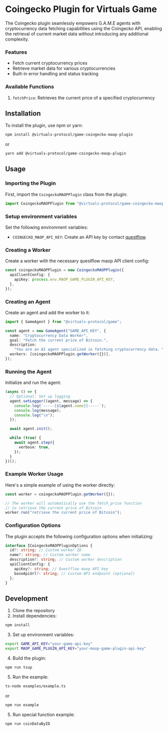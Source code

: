 # Coingecko Plugin for Virtuals Game

The Coingecko plugin seamlessly empowers G.A.M.E agents with cryptocurrency data fetching capabilities using the Coingecko API, enabling the retrieval of current market data without introducing any additional complexity.

### Features

- Fetch current cryptocurrency prices
- Retrieve market data for various cryptocurrencies
- Built-in error handling and status tracking

### Available Functions

1. `fetchPrice`: Retrieves the current price of a specified cryptocurrency

## Installation

To install the plugin, use npm or yarn:

```bash
npm install @virtuals-protocol/game-coingecko-maop-plugin
```

or

```bash
yarn add @virtuals-protocol/game-coingecko-maop-plugin
```

## Usage

### Importing the Plugin

First, import the `CoingeckoMAOPPlugin` class from the plugin:

```typescript
import CoingeckoMAOPPlugin from "@virtuals-protocol/game-coingecko-maop-plugin";
```

### Setup environment variables

Set the following environment variables:

- `COINGECKO_MAOP_API_KEY`: Create an API key by contact [questflow](mailto:contact@questflow.ai).

### Creating a Worker

Create a worker with the necessary questflow maop API client config:

```typescript
const coingeckoMAOPPlugin = new CoingeckoMAOPPlugin({
  apiClientConfig: {
    apiKey: process.env.MAOP_GAME_PLUGIN_API_KEY,
  },
});
```

### Creating an Agent

Create an agent and add the worker to it:

```typescript
import { GameAgent } from "@virtuals-protocol/game";

const agent = new GameAgent("GAME_API_KEY", {
  name: "Cryptocurrency Data Worker",
  goal: "Fetch the current price of Bitcoin.",
  description:
    "You are an AI agent specialized in fetching cryptocurrency data. You can retrieve current market data using the Coingecko API.",
  workers: [coingeckoMAOPPlugin.getWorker({})],
});
```

### Running the Agent

Initialize and run the agent:

```typescript
(async () => {
  // Optional: Set up logging
  agent.setLogger((agent, message) => {
    console.log(`-----[${agent.name}]-----`);
    console.log(message);
    console.log("\n");
  });

  await agent.init();

  while (true) {
    await agent.step({
      verbose: true,
    });
  }
})();
```

### Example Worker Usage

Here's a simple example of using the worker directly:

```typescript
const worker = coingeckoMAOPPlugin.getWorker({});

// The worker will automatically use the fetch_price function
// to retrieve the current price of Bitcoin
worker.run("retrieve the current price of Bitcoin");
```

### Configuration Options

The plugin accepts the following configuration options when initializing:

```typescript
interface ICoingeckoMAOPPluginOptions {
  id?: string; // Custom worker ID
  name?: string; // Custom worker name
  description?: string; // Custom worker description
  apiClientConfig: {
    apiKey?: string; // Questflow maop API key
    baseApiUrl?: string; // Custom API endpoint (optional)
  };
}
```

## Development

1. Clone the repository
2. Install dependencies:

```bash
npm install
```

3. Set up environment variables:

```bash
export GAME_API_KEY="your-game-api-key"
export MAOP_GAME_PLUGIN_API_KEY="your-maop-game-plugin-api-key"
```

4. Build the plugin:

```bash
npm run tsup
```

5. Run the example:

```bash
ts-node examples/example.ts
```

or

```bash
npm run example
```

5. Run special function example:

```bash
npm run coinDataByID
```

